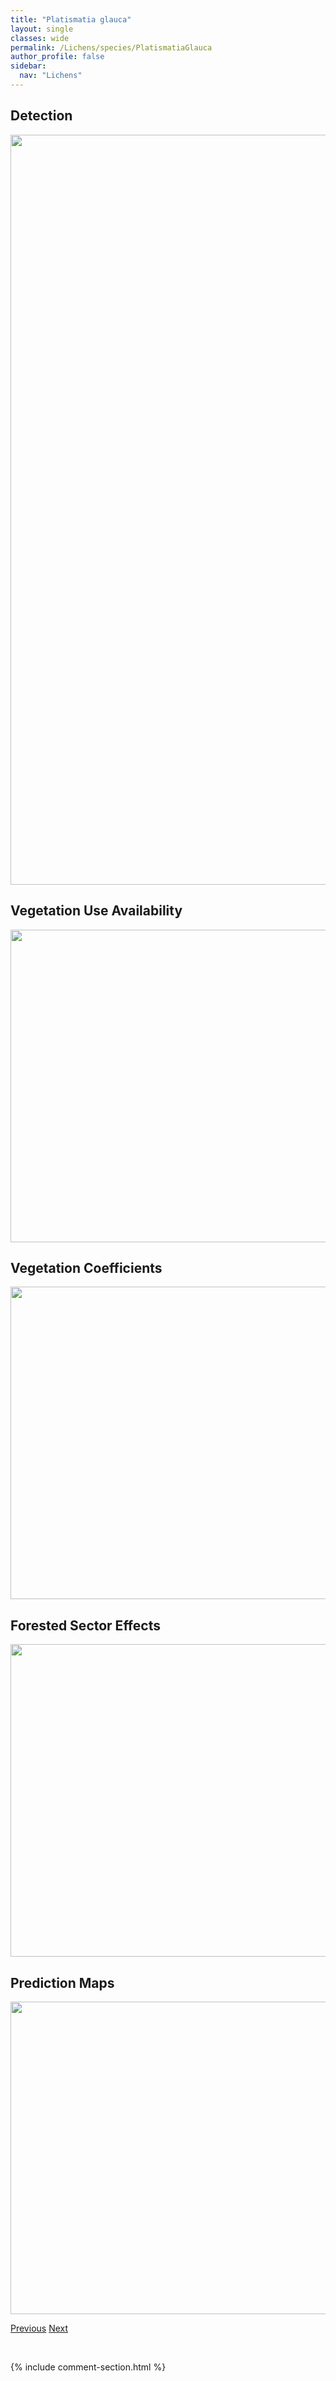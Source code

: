 ```yaml
---
title: "Platismatia glauca"
layout: single
classes: wide
permalink: /Lichens/species/PlatismatiaGlauca
author_profile: false
sidebar:
  nav: "Lichens"
---
```


<h2>Detection</h2>

<a href="https://drive.google.com/uc?export=view&id=1DLi_grEs4RVejWrpL4AVpnGcNOH7SHI_">
<img src="https://drive.google.com/uc?export=view&id=1DLi_grEs4RVejWrpL4AVpnGcNOH7SHI_" height = "1200" width = "800">
</a>


<h2>Vegetation Use Availability</h2>

<a href="https://drive.google.com/uc?export=view&id=1lvLiAfVdm7k1AfiNnC-WBpiXwCT_vvxf">
<img src="https://drive.google.com/uc?export=view&id=1lvLiAfVdm7k1AfiNnC-WBpiXwCT_vvxf" height = "500" width = "1000">
</a>


<h2>Vegetation Coefficients</h2>

<a href="https://drive.google.com/uc?export=view&id=1xKu8ez1ROyi3s4xy8_xPaOOwOVDMAs59">
<img src="https://drive.google.com/uc?export=view&id=1xKu8ez1ROyi3s4xy8_xPaOOwOVDMAs59" height = "500" width = "1000">
</a>


<h2>Forested Sector Effects</h2>

<a href="https://drive.google.com/uc?export=view&id=1Eamr9d6eZmyMCAJAntgPxaye3cRMnXxs">
<img src="https://drive.google.com/uc?export=view&id=1Eamr9d6eZmyMCAJAntgPxaye3cRMnXxs" height = "500" width = "1000">
</a>


<h2>Prediction Maps</h2>

<a href="https://drive.google.com/uc?export=view&id=1rpAZoFeGzQI9OhPdPdX11tmPfQd_bcgJ">
<img src="https://drive.google.com/uc?export=view&id=1rpAZoFeGzQI9OhPdPdX11tmPfQd_bcgJ" height = "500" width = "1000">
</a>


<a href="/DevelopmentWebsite/Lichens/species/PlacidiumNorvegicum" class="pagination--pager" title="Placidium norvegicum">Previous</a> <a href="/DevelopmentWebsite/Lichens/species/ProtopannariaPezizoides" class="pagination--pager" title="Protopannaria pezizoides">Next</a>

<p>&nbsp;</p>

{% include comment-section.html %}
